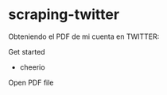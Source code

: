 # scraping-twitter
Obteniendo el PDF de mi cuenta en TWITTER:

Get started
- cheerio

Open PDF file

